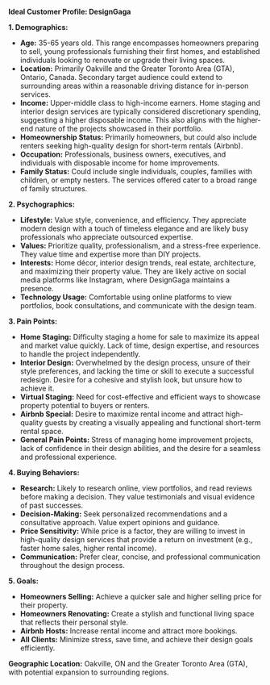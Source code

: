 **Ideal Customer Profile: DesignGaga**

**1. Demographics:**

* **Age:** 35-65 years old. This range encompasses homeowners preparing to sell, young professionals furnishing their first homes, and established individuals looking to renovate or upgrade their living spaces.
* **Location:** Primarily Oakville and the Greater Toronto Area (GTA), Ontario, Canada.  Secondary target audience could extend to surrounding areas within a reasonable driving distance for in-person services.
* **Income:**  Upper-middle class to high-income earners.  Home staging and interior design services are typically considered discretionary spending, suggesting a higher disposable income.  This also aligns with the higher-end nature of the projects showcased in their portfolio.
* **Homeownership Status:** Primarily homeowners, but could also include renters seeking high-quality design for short-term rentals (Airbnb).
* **Occupation:** Professionals, business owners, executives, and individuals with disposable income for home improvements.
* **Family Status:**  Could include single individuals, couples, families with children, or empty nesters.  The services offered cater to a broad range of family structures.


**2. Psychographics:**

* **Lifestyle:** Value style, convenience, and efficiency. They appreciate modern design with a touch of timeless elegance and are likely busy professionals who appreciate outsourced expertise.
* **Values:** Prioritize quality, professionalism, and a stress-free experience. They value time and expertise more than DIY projects.
* **Interests:** Home décor, interior design trends, real estate, architecture, and maximizing their property value.  They are likely active on social media platforms like Instagram, where DesignGaga maintains a presence.
* **Technology Usage:** Comfortable using online platforms to view portfolios, book consultations, and communicate with the design team.


**3. Pain Points:**

* **Home Staging:** Difficulty staging a home for sale to maximize its appeal and market value quickly.  Lack of time, design expertise, and resources to handle the project independently.
* **Interior Design:**  Overwhelmed by the design process, unsure of their style preferences, and lacking the time or skill to execute a successful redesign.  Desire for a cohesive and stylish look, but unsure how to achieve it.
* **Virtual Staging:** Need for cost-effective and efficient ways to showcase property potential to buyers or renters.
* **Airbnb Special:** Desire to maximize rental income and attract high-quality guests by creating a visually appealing and functional short-term rental space.
* **General Pain Points:**  Stress of managing home improvement projects, lack of confidence in their design abilities, and the desire for a seamless and professional experience.


**4. Buying Behaviors:**

* **Research:**  Likely to research online, view portfolios, and read reviews before making a decision. They value testimonials and visual evidence of past successes.
* **Decision-Making:**  Seek personalized recommendations and a consultative approach. Value expert opinions and guidance.
* **Price Sensitivity:**  While price is a factor, they are willing to invest in high-quality design services that provide a return on investment (e.g., faster home sales, higher rental income).
* **Communication:**  Prefer clear, concise, and professional communication throughout the design process.


**5.  Goals:**

* **Homeowners Selling:**  Achieve a quicker sale and higher selling price for their property.
* **Homeowners Renovating:**  Create a stylish and functional living space that reflects their personal style.
* **Airbnb Hosts:**  Increase rental income and attract more bookings.
* **All Clients:**  Minimize stress, save time, and achieve their design goals efficiently.


**Geographic Location:** Oakville, ON and the Greater Toronto Area (GTA), with potential expansion to surrounding regions.